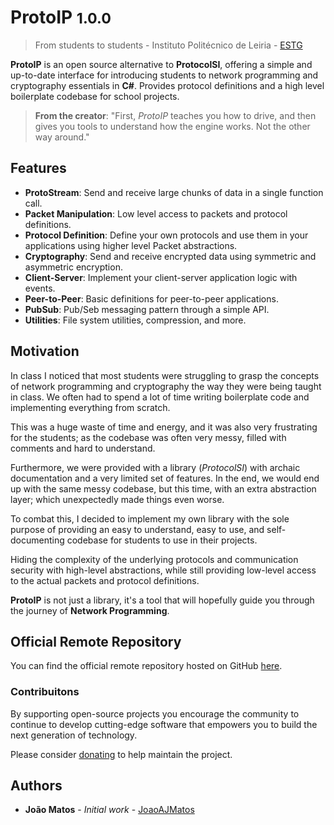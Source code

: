 # ProtoIP <small>1.0.0</small>

> From students to students - Instituto Politécnico de Leiria - [ESTG](https://www.ipleiria.pt/estg/)

**ProtoIP** is an open source alternative to **ProtocolSI**, offering a simple and up-to-date interface for introducing students to network programming and cryptography essentials in **C#**. Provides protocol definitions and a high level boilerplate codebase for school projects.

> **From the creator**: "First, *ProtoIP* teaches you how to drive, and then gives you tools to understand how the engine works. Not the other way around."

## Features

- **ProtoStream**: Send and receive large chunks of data in a single function call.
- **Packet Manipulation**: Low level access to packets and protocol definitions.
- **Protocol Definition**: Define your own protocols and use them in your applications using higher level Packet abstractions.
- **Cryptography**: Send and receive encrypted data using symmetric and asymmetric encryption.
- **Client-Server**: Implement your client-server application logic with events.
- **Peer-to-Peer**: Basic definitions for peer-to-peer applications.
- **PubSub**: Pub/Seb messaging pattern through a simple API.
- **Utilities**: File system utilities, compression, and more.

## Motivation

In class I noticed that most students were struggling to grasp the concepts of network programming and cryptography the way they were being taught in class. We often had to spend a lot of time writing boilerplate code and implementing everything from scratch.

This was a huge waste of time and energy, and it was also very frustrating for the students; as the codebase was often very messy, filled with comments and hard to understand.

Furthermore, we were provided with a library (*ProtocolSI*) with archaic documentation and a very limited set of features. In the end, we would end up with the same messy codebase, but this time, with an extra abstraction layer; which unexpectedly made things even worse.

To combat this, I decided to implement my own library with the sole purpose of providing an easy to understand, easy to use, and self-documenting codebase for students to use in their projects.

Hiding the complexity of the underlying protocols and communication security with high-level abstractions, while still providing low-level access to the actual packets and protocol definitions.

**ProtoIP** is not just a library, it's a tool that will hopefully guide you through the journey of **Network Programming**.

## Official Remote Repository

You can find the official remote repository hosted on GitHub [here](https://github.com/JoaoAJMatos/ProtoIP).

### Contribuitons

By supporting open-source projects you encourage the community to continue to develop cutting-edge software that empowers you to build the next generation of technology.

Please consider [donating](https://github.com/sponsors/JoaoAJMatos) to help maintain the project.

## Authors

- **João Matos** - *Initial work* - [JoaoAJMatos](https://github.com/JoaoAJMatos)
